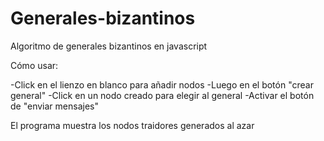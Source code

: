 # Generales-bizantinos
Algoritmo de generales bizantinos en javascript

Cómo usar:

-Click en el lienzo en blanco para añadir nodos
-Luego en el botón "crear general"
-Click en un nodo creado para elegir al general
-Activar el botón de "enviar mensajes"

El programa muestra los nodos traidores generados al azar
